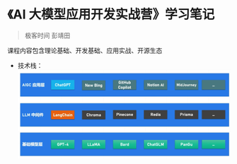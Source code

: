# 《AI 大模型应用开发实战营》学习笔记

> 极客时间 彭靖田

课程内容包含理论基础、开发基础、应用实战、开源生态

- 技术栈：
  ![stack](./docs/img/stack.png)
